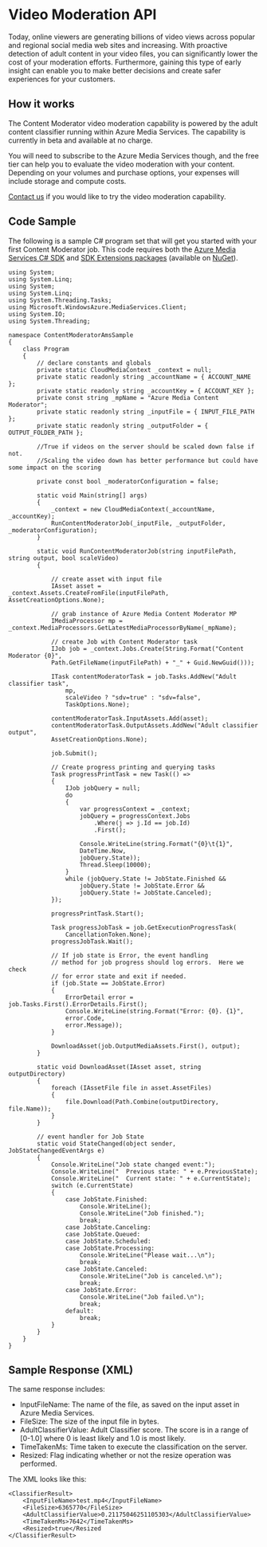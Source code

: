 <!-- 
NavPath: Content Moderator
LinkLabel: Video Moderation API
Url: content-moderator/documentation/video-moderation-api
Weight: 155
-->

# Video Moderation API #

Today, online viewers are generating billions of video views across popular and regional social media web sites and increasing. With proactive detection of adult content in your video files, you can significantly lower the cost of your moderation efforts. Furthermore, gaining this type of early insight can enable you to make better decisions and create safer experiences for your customers.

## How it works ##

The Content Moderator video moderation capability is powered by the adult content classifier running within Azure Media Services. The capability is currently in beta and available at no charge.

You will need to subscribe to the Azure Media Services though, and the free tier can help you to evaluate the video moderation with your content. Depending on your volumes and purchase options, your expenses will include storage and compute costs.

[Contact us](https://cognitive.uservoice.com/ "Contact Us") if you would like to try the video moderation capability.

## Code Sample ##

The following is a sample C# program set that will get you started with your first Content Moderator job. This code requires both the [Azure Media Services C# SDK](https://github.com/Azure/azure-sdk-for-media-services "Azure Media Services SDK") and [SDK Extensions packages](https://github.com/Azure/azure-sdk-for-media-services-extensions "SDK Extensions") (available on [NuGet](http://www.nuget.org/packages?q=Azure+Media+Services+.NET+SDK "Nuget")).

	
	using System;
	using System.Linq;
	using System;
	using System.Linq;
	using System.Threading.Tasks;
	using Microsoft.WindowsAzure.MediaServices.Client;
	using System.IO;
	using System.Threading;

	namespace ContentModeratorAmsSample
	{
    	class Program
    	{
        	// declare constants and globals
        	private static CloudMediaContext _context = null;
        	private static readonly string _accountName = { ACCOUNT_NAME };
        	private static readonly string _accountKey = { ACCOUNT_KEY };
        	private const string _mpName = "Azure Media Content Moderator";
        	private static readonly string _inputFile = { INPUT_FILE_PATH };
        	private static readonly string _outputFolder = { OUTPUT_FOLDER_PATH };

			//True if videos on the server should be scaled down false if not. 
        	//Scaling the video down has better performance but could have some impact on the scoring
        	
			private const bool _moderatorConfiguration = false;

        	static void Main(string[] args)
        	{
            	_context = new CloudMediaContext(_accountName, _accountKey);
            	RunContentModeratorJob(_inputFile, _outputFolder, _moderatorConfiguration);
        	}

			static void RunContentModeratorJob(string inputFilePath, string output, bool scaleVideo)
        	{

            	// create asset with input file
            	IAsset asset = _context.Assets.CreateFromFile(inputFilePath, AssetCreationOptions.None);
            
            	// grab instance of Azure Media Content Moderator MP
            	IMediaProcessor mp = _context.MediaProcessors.GetLatestMediaProcessorByName(_mpName);

            	// create Job with Content Moderator task
            	IJob job = _context.Jobs.Create(String.Format("Content Moderator {0}", 
                Path.GetFileName(inputFilePath) + "_" + Guid.NewGuid()));

           	 	ITask contentModeratorTask = job.Tasks.AddNew("Adult classifier task",
                	mp,
                	scaleVideo ? "sdv=true" : "sdv=false",
                	TaskOptions.None);

            	contentModeratorTask.InputAssets.Add(asset);
            	contentModeratorTask.OutputAssets.AddNew("Adult classifier output",
            	AssetCreationOptions.None);

            	job.Submit();

            	// Create progress printing and querying tasks
            	Task progressPrintTask = new Task(() =>
            	{
                	IJob jobQuery = null;
                	do
                	{
                    	var progressContext = _context;
                    	jobQuery = progressContext.Jobs
                    		.Where(j => j.Id == job.Id)
                    		.First();
                    
						Console.WriteLine(string.Format("{0}\t{1}",
                    	DateTime.Now,
                    	jobQuery.State));
                    	Thread.Sleep(10000);
                	}
                	while (jobQuery.State != JobState.Finished &&	                
						jobQuery.State != JobState.Error &&
                		jobQuery.State != JobState.Canceled);
            	});

				progressPrintTask.Start();

            	Task progressJobTask = job.GetExecutionProgressTask(
            		CancellationToken.None);
            	progressJobTask.Wait();

            	// If job state is Error, the event handling 
            	// method for job progress should log errors.  Here we check 
            	// for error state and exit if needed.
            	if (job.State == JobState.Error)
            	{
                	ErrorDetail error = job.Tasks.First().ErrorDetails.First();
                	Console.WriteLine(string.Format("Error: {0}. {1}",
                	error.Code,
                	error.Message));
            	}

            	DownloadAsset(job.OutputMediaAssets.First(), output);
        	}

			static void DownloadAsset(IAsset asset, string outputDirectory)
        	{
            	foreach (IAssetFile file in asset.AssetFiles)
            	{
                	file.Download(Path.Combine(outputDirectory, file.Name));
            	}
        	}

			// event handler for Job State
        	static void StateChanged(object sender, JobStateChangedEventArgs e)
        	{
            	Console.WriteLine("Job state changed event:");
            	Console.WriteLine("  Previous state: " + e.PreviousState);
            	Console.WriteLine("  Current state: " + e.CurrentState);
            	switch (e.CurrentState)
            	{
                	case JobState.Finished:
                    	Console.WriteLine();
                    	Console.WriteLine("Job finished.");
                    	break;
                	case JobState.Canceling:
                	case JobState.Queued:
                	case JobState.Scheduled:
                	case JobState.Processing:
                    	Console.WriteLine("Please wait...\n");
                    	break;
                	case JobState.Canceled:
                    	Console.WriteLine("Job is canceled.\n");
                    	break;
                	case JobState.Error:
                    	Console.WriteLine("Job failed.\n");
                    	break;
                	default:
                    	break;
            	}
        	}
    	}
	}


## Sample Response (XML) ##

The same response includes:

- InputFileName: The name of the file, as saved on the input asset in Azure Media Services.
- FileSize: The size of the input file in bytes.
- AdultClassifierValue: Adult Classifier score. The score is in a range of [0-1.0] where 0 is least likely and 1.0 is most likely.
- TimeTakenMs: Time taken to execute the classification on the server.
- Resized: Flag indicating whether or not the resize operation was performed.

The XML looks like this:

	<ClassifierResult>
		<InputFileName>test.mp4</InputFileName>
      	<FileSize>6365770</FileSize>
      	<AdultClassifierValue>0.21175046251105303</AdultClassifierValue>
      	<TimeTakenMs>7642</TimeTakenMs>
      	<Resized>true</Resized
	</ClassifierResult>
	
